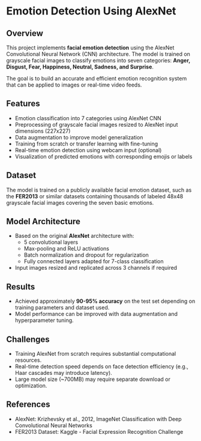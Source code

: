 # Emotion Detection Using AlexNet

## Overview

This project implements **facial emotion detection** using the AlexNet Convolutional Neural Network (CNN) architecture. The model is trained on grayscale facial images to classify emotions into seven categories: **Anger, Disgust, Fear, Happiness, Neutral, Sadness, and Surprise**.

The goal is to build an accurate and efficient emotion recognition system that can be applied to images or real-time video feeds.

## Features

- Emotion classification into 7 categories using AlexNet CNN
- Preprocessing of grayscale facial images resized to AlexNet input dimensions (227x227)
- Data augmentation to improve model generalization
- Training from scratch or transfer learning with fine-tuning
- Real-time emotion detection using webcam input (optional)
- Visualization of predicted emotions with corresponding emojis or labels


## Dataset

The model is trained on a publicly available facial emotion dataset, such as the **FER2013** or similar datasets containing thousands of labeled 48x48 grayscale facial images covering the seven basic emotions.

## Model Architecture

- Based on the original **AlexNet** architecture with:
    - 5 convolutional layers
    - Max-pooling and ReLU activations
    - Batch normalization and dropout for regularization
    - Fully connected layers adapted for 7-class classification
- Input images resized and replicated across 3 channels if required


## Results

- Achieved approximately **90-95% accuracy** on the test set depending on training parameters and dataset used.
- Model performance can be improved with data augmentation and hyperparameter tuning.


## Challenges

- Training AlexNet from scratch requires substantial computational resources.
- Real-time detection speed depends on face detection efficiency (e.g., Haar cascades may introduce latency).
- Large model size (~700MB) may require separate download or optimization.


## References

- AlexNet: Krizhevsky et al., 2012, ImageNet Classification with Deep Convolutional Neural Networks
- FER2013 Dataset: Kaggle - Facial Expression Recognition Challenge

